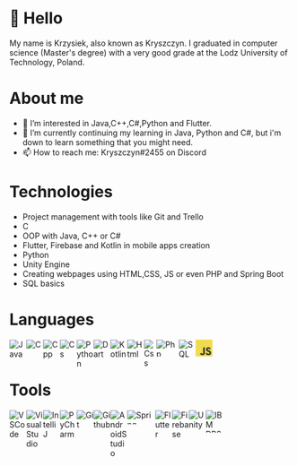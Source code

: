 # 👋 Hello
My name is Krzysiek, also known as Kryszczyn. 
I graduated in computer science (Master's degree) with a very good grade at the Lodz University of Technology, Poland.
# About me 

- 👀 I’m interested in Java,C++,C#,Python and Flutter.
- 🌱 I’m currently continuing my learning in Java, Python and C#, but i'm down to learn something that you might need.
- 📫 How to reach me: Kryszczyn#2455 on Discord

# Technologies
- Project management with tools like Git and Trello
- C 
- OOP with Java, C++ or C#
- Flutter, Firebase and Kotlin in mobile apps creation
- Python
- Unity Engine
- Creating webpages using HTML,CSS, JS or even PHP and Spring Boot
- SQL basics 

# Languages
<a href="#">
  <img align="left" title="Java" alt="Java" width="30px" src="https://camo.githubusercontent.com/b5a4579e36f5e9df6020f467fb0d3aca745c764749c6a97d2a07ba5773fbee4f/68747470733a2f2f63646e2d69636f6e732d706e672e666c617469636f6e2e636f6d2f3531322f3232362f3232363737372e706e67" />

  <img align="left" title="C" alt="C" width="30px" src="https://fs.siteor.com/javatech/files/layout/assan/vavatech/img/content/jezyk_C_bez_tla.png?1614248774" />

  <img align="left" title="C++" alt="Cpp" width="30px" src="https://upload.wikimedia.org/wikipedia/commons/thumb/1/18/ISO_C%2B%2B_Logo.svg/1200px-ISO_C%2B%2B_Logo.svg.png" />

  <img align="left" title="C#" alt="Cs" width="30px" src="https://upload.wikimedia.org/wikipedia/commons/0/0d/C_Sharp_wordmark.svg" />

  <img align="left" title="Python" alt="Python" width="30px" src="https://camo.githubusercontent.com/8f7b3fb40e2b05078d94187e1ea3e664e05ff33b3b643835d5759e2ade35515d/68747470733a2f2f75706c6f61642e77696b696d656469612e6f72672f77696b6970656469612f636f6d6d6f6e732f7468756d622f632f63332f507974686f6e2d6c6f676f2d6e6f746578742e7376672f3230343870782d507974686f6e2d6c6f676f2d6e6f746578742e7376672e706e67" /> 
  <img align="left" title="Dart" alt="Dart" width="30px" 
       src="https://seeklogo.com/images/D/dart-logo-FDA1939EC4-seeklogo.com.png" />
  <img align="left" title="Kotlin" alt="Kotlin" width="30px" 
       src="https://upload.wikimedia.org/wikipedia/commons/thumb/7/74/Kotlin_Icon.png/1200px-Kotlin_Icon.png" />
  <img align="left" title="HTML" alt="Html" width="30px" 
       src="https://upload.wikimedia.org/wikipedia/commons/thumb/6/61/HTML5_logo_and_wordmark.svg/1200px-HTML5_logo_and_wordmark.svg.png" />
  
  <img align="left" title="CSS" alt="Css" width="22px" 
       src="https://upload.wikimedia.org/wikipedia/commons/thumb/d/d5/CSS3_logo_and_wordmark.svg/1200px-CSS3_logo_and_wordmark.svg.png" />
  
  <img align="left" title="PHP" alt="Php" width="40px" height= "30px"
       src="https://upload.wikimedia.org/wikipedia/commons/2/27/PHP-logo.svg"/>
  <img align="left" title="SQL" alt="SQL" width="30px" height= "35px"
       src="https://icon-library.com/images/sql-icon/sql-icon-8.jpg"/>
  <img align="left" title="JavaScript" alt="JS" width="30px" 
       src="https://raw.githubusercontent.com/github/explore/80688e429a7d4ef2fca1e82350fe8e3517d3494d/topics/javascript/javascript.png" />
  <br /> <br />
</a>

# Tools
<a href="#">
  <img align="left" title="VSCode" alt="VSCode" width="30px" src="https://camo.githubusercontent.com/7f3d08d131eecd531d8303589356e546ac0362da2f451577fd6d45019d42a0b1/68747470733a2f2f75706c6f61642e77696b696d656469612e6f72672f77696b6970656469612f636f6d6d6f6e732f7468756d622f392f39612f56697375616c5f53747564696f5f436f64655f312e33355f69636f6e2e7376672f35313270782d56697375616c5f53747564696f5f436f64655f312e33355f69636f6e2e7376672e706e67" />

  <img align="left" title="VisualStudio" alt="VisualStudio" width="30px" src="https://upload.wikimedia.org/wikipedia/commons/thumb/5/59/Visual_Studio_Icon_2019.svg/1200px-Visual_Studio_Icon_2019.svg.png" />

  <img align="left" title="IntelliJ" alt="IntelliJ" width="30px" src="https://camo.githubusercontent.com/6be47a62910e3b2ed002be2605a536856a34d68f35122735362225471a767077/68747470733a2f2f75706c6f61642e77696b696d656469612e6f72672f77696b6970656469612f636f6d6d6f6e732f7468756d622f392f39632f496e74656c6c694a5f494445415f49636f6e2e7376672f3132303070782d496e74656c6c694a5f494445415f49636f6e2e7376672e706e67" />

  <img align="left" title="PyCharm" alt="PyCharm" width="30px" src="https://camo.githubusercontent.com/1fa524a1ea91aae6cb70c068326918cfe726368f8b7bbedd86163d29852dffa9/68747470733a2f2f75706c6f61642e77696b696d656469612e6f72672f77696b6970656469612f636f6d6d6f6e732f7468756d622f312f31642f5079436861726d5f49636f6e2e7376672f3230343870782d5079436861726d5f49636f6e2e7376672e706e67" />

  <img align="left" title="Git" alt="Git" width="30px" src="https://i1.wp.com/kosiorowski.net/wp-content/uploads/2014/01/git-logo-cc-by-300x300.png?fit=300%2C300&ssl=1" />

  <img align="left" title="Github" alt="Github" width="30px" src="https://camo.githubusercontent.com/591b9ddafbc5d7683b318413d8b8b80213d84b7c7fdba2ce2d26cca51f53b6ee/68747470733a2f2f63646e2d69636f6e732d706e672e666c617469636f6e2e636f6d2f3531322f3733332f3733333535332e706e67" />

  <img align="left" title="AndroidStudio" alt="AndroidStudio" width="30px" src="https://img.dobreprogramy.pl/Images/ToolIcon/16899/20151002134819_0.png" />

  <img align="left" title="Spring Boot" alt="Spring" width="50px" height="25px" src="https://teamsharq.com/images/spring-boot-logo.png" />

  <img align="left" title="Flutter" alt="Flutter" width="30px" 
       src="https://user-images.githubusercontent.com/51419598/152648731-567997ec-ac1c-4a9c-a816-a1fb1882abbe.png" />
  <img align="left" title="Firebase" alt="Firebase" width="30px" 
       src="https://cdn4.iconfinder.com/data/icons/google-i-o-2016/512/google_firebase-2-512.png" />
  <img align="left" title="Unity Engine" alt="Unity" width="30px" 
       src="https://cdn-icons-png.flaticon.com/512/5969/5969294.png" />
  <img align="left" title="IBM DB2" alt="IBM DB2" width="40px" height="40px" 
       src="https://assets-global.website-files.com/6064b31ff49a2d31e0493af1/6113bc0138b44e2f09577e1e_ibm_db2.svg" />
</a>
<!---
Kryszczyn99/Kryszczyn99 is a ✨ special ✨ repository because its `README.md` (this file) appears on your GitHub profile.
You can click the Preview link to take a look at your changes.
--->
